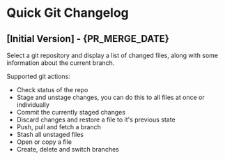 # Quick Git Changelog

## [Initial Version] - {PR_MERGE_DATE}

Select a git repository and display a list of changed files, along with some information about the current branch.

Supported git actions:
- Check status of the repo
- Stage and unstage changes, you can do this to all files at once or individually
- Commit the currently staged changes
- Discard changes and restore a file to it's previous state
- Push, pull and fetch a branch
- Stash all unstaged files
- Open or copy a file
- Create, delete and switch branches
